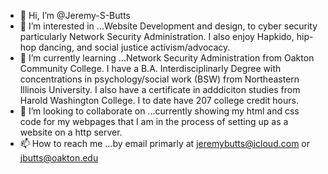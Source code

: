 - 👋 Hi, I’m @Jeremy-S-Butts
- 👀 I’m interested in ...Website Development and design, to cyber security particularly Network Security Administration. I also enjoy Hapkido, hip-hop dancing, and social justice
activism/advocacy. 
- 🌱 I’m currently learning ...Network Security Administration from Oakton Community College.  I have a B.A. Interdisciplinarly Degree with concentrations in psychology/social work (BSW)
from Northeastern Illinois University.  I also have a certificate in adddiciton studies from Harold Washington College.  I to date have 207 college credit hours. 
- 💞️ I’m looking to collaborate on ...currently showing my html and css code for my webpages that I am in the process of setting up as a website on a http server. 
- 📫 How to reach me ...by email primarly at jeremybutts@icloud.com or jbutts@oakton.edu
<!---
Jeremy-S-Butts/Jeremy-S-Butts is a ✨ special ✨ repository because its `README.md` (this file) appears on your GitHub profile.
You can click the Preview link to take a look at your changes.
--->
